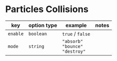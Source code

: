 # Particles Collisions

| key        | option type | example                                       | notes |
| ---------- | ----------- | --------------------------------------------- | ----- |
| `enable`   | `boolean`   | `true` / `false`                              |       |
| `mode`     | `string`    | `"absorb"`<br /> `"bounce"`<br /> `"destroy"` |       |
